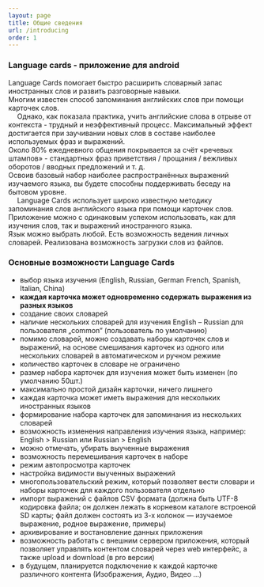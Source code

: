 ```yaml
---
layout: page
title: Общие сведения
url: /introducing
order: 1
---
```


### Language cards - приложение для android 
 
 Language Cards помогает быстро расширить  словарный запас иностранных слов и развить разговорные навыки.  
 Многим известен способ запоминания английских слов при помощи карточек слов.  
 &#8195; Однако, как показала практика, учить английские слова в отрыве от контекста - трудный и неэффективный процесс. Максимальный эффект достигается при заучивании новых слов в составе  наиболее используемых фраз и выражений.      
 Около 80% ежедневного общения покрывается за счёт «речевых штампов» - стандартных фраз приветствия / прощания / вежливых оборотов / вводных предложений и т. д.      
 Освоив базовый набор наиболее распространённых выражений изучаемого языка, вы будете способны поддерживать беседу на бытовом уровне.    
 &#8195; Language Cards использует широко известную методику запоминания слов английского языка при помощи карточек слов.   
 Приложение можно с одинаковым успехом использовать, как для изучения слов, так и выражений иностранного языка.  
 Язык можно выбрать любой. Есть возможность ведения личных словарей. Реализована возможность загрузки слов из файлов.

### Основные возможности Language Cards

* выбор языка изучения (English, Russian, German French, Spanish, Italian, China)
* __каждая карточка может одновременно содержать выражения из разных языков__
* создание своих словарей
* наличие нескольких словарей для изучения English – Russian
для пользователя „common“ (пользователь по умолчанию)
* помимо словарей, можно создавать наборы карточек слов и выражений, на основе смешивания карточек из
одного или нескольких словарей в автоматическом и ручном режиме
* количество карточек в словаре не ограничено
* размер набора карточек для изучения может быть изменен (по умолчанию 50шт.)
* максимально простой дизайн карточки, ничего лишнего
* каждая карточка может иметь выражения для нескольких иностранных языков
* формирование набора карточек для запоминания из нескольких словарей
* возможность изменения направления изучения языка, например: English > Russian или Russian > English
* можно отмечать, убирать выученные выражения
* возможность перемешивания карточек в наборе
* режим автопросмотра карточек
* настройка видимости выученных выражений
* многопользовательский режим, который позволяет вести словари и наборы карточек для
каждого пользователя отдельно
* импорт выражений с файлов CSV формата (должна быть UTF-8 кодировка файла; он
должен лежать в корневом каталоге встроеной SD карты; файл должен состоять из 3-х колонок —
изучаемое выражение, родное выражение, примеры)
* архивирование и востановление данных приложения
* возможность работать с внешним сервером приложения, который позволяет управлять
контентом словарей через web интерфейс, а также upload и download (в pro версии)
* в будущем, планируется подключение к каждой карточке различного контента (Изображения, Аудио, Видео ...)
